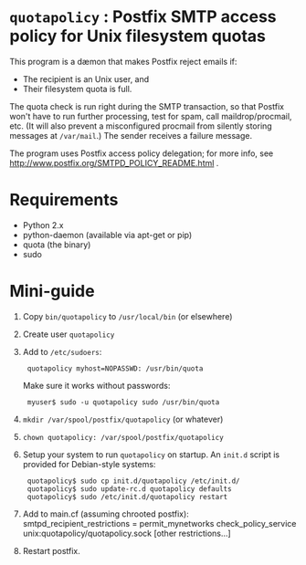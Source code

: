 `quotapolicy` : Postfix SMTP access policy for Unix filesystem quotas
======================================================================

This program is a dæmon that makes Postfix reject emails if:
 - The recipient is an Unix user, and
 - Their filesystem quota is full.

The quota check is run right during the SMTP transaction, so that Postfix won't
have to run further processing, test for spam, call maildrop/procmail, etc. (It
will also prevent a misconfigured procmail from silently storing messages at
`/var/mail`.)  The sender receives a failure message.

The program uses Postfix access policy delegation; for more info, see
http://www.postfix.org/SMTPD_POLICY_README.html .

Requirements
============

 - Python 2.x
 - python-daemon (available via apt-get or pip)
 - quota (the binary)
 - sudo

Mini-guide
==========

1. Copy `bin/quotapolicy` to `/usr/local/bin` (or elsewhere)

2. Create user `quotapolicy`

3. Add to `/etc/sudoers`:

        quotapolicy myhost=NOPASSWD: /usr/bin/quota

   Make sure it works without passwords:

        myuser$ sudo -u quotapolicy sudo /usr/bin/quota
   
4. `mkdir /var/spool/postfix/quotapolicy` (or whatever)

5. `chown quotapolicy: /var/spool/postfix/quotapolicy`

6. Setup your system to run `quotapolicy` on startup.  An `init.d` script is
   provided for Debian-style systems:

        quotapolicy$ sudo cp init.d/quotapolicy /etc/init.d/
        quotapolicy$ sudo update-rc.d quotapolicy defaults
        quotapolicy$ sudo /etc/init.d/quotapolicy restart

8. Add to main.cf (assuming chrooted postfix):
        smtpd_recipient_restrictions =
          permit_mynetworks
          check_policy_service unix:quotapolicy/quotapolicy.sock
          [other restrictions...]

9. Restart postfix.


